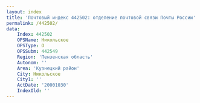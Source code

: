 ```yaml
---
layout: index
title: 'Почтовый индекс 442502: отделение почтовой связи Почты России'
permalink: /442502/
data:
    Index: 442502
    OPSName: Никольское
    OPSType: О
    OPSSubm: 442549
    Region: 'Пензенская область'
    Autonom: ''
    Area: 'Кузнецкий район'
    City: Никольское
    City1: ''
    ActDate: '20001030'
    IndexOld: ''
---
```

